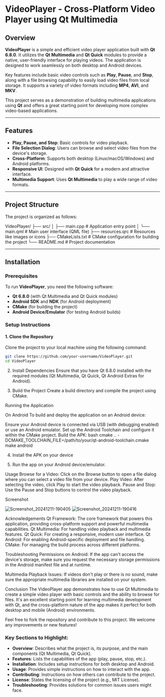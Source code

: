 # VideoPlayer - Cross-Platform Video Player using Qt Multimedia

## Overview

**VideoPlayer** is a simple and efficient video player application built with **Qt 6.8.0**. It utilizes the **Qt Multimedia** and **Qt Quick** modules to provide a native, user-friendly interface for playing videos. The application is designed to work seamlessly on both desktop and Android devices. 

Key features include basic video controls such as **Play**, **Pause**, and **Stop**, along with a file browsing capability to easily load video files from local storage. It supports a variety of video formats including **MP4**, **AVI**, and **MKV**. 

This project serves as a demonstration of building multimedia applications using **Qt** and offers a great starting point for developing more complex video-based applications.

---

## Features

- **Play, Pause, and Stop**: Basic controls for video playback.
- **File Selection Dialog**: Users can browse and select video files from the device's storage.
- **Cross-Platform**: Supports both desktop (Linux/macOS/Windows) and Android platforms.
- **Responsive UI**: Designed with **Qt Quick** for a modern and attractive interface.
- **Multimedia Support**: Uses **Qt Multimedia** to play a wide range of video formats.

---

## Project Structure

The project is organized as follows:

VideoPlayer/ 
├── src/ │ 
├── main.cpp # Application entry point 
│ └── main.qml # Main user interface (QML file)
├── resources.qrc # Resources like images or icons 
├── CMakeLists.txt # CMake configuration for building the project 
└── README.md # Project documentation

---

## Installation

### Prerequisites

To run **VideoPlayer**, you need the following software:

- **Qt 6.8.0** (with Qt Multimedia and Qt Quick modules)
- **Android SDK** and **NDK** (for Android deployment)
- **CMake** (for building the project)
- **Android Device/Emulator** (for testing Android builds)

### Setup Instructions

#### 1. Clone the Repository

Clone the project to your local machine using the following command:

```bash
git clone https://github.com/your-username/VideoPlayer.git
cd VideoPlayer
````

2. Install Dependencies
Ensure that you have Qt 6.8.0 installed with the required modules (Qt Multimedia, Qt Quick, Qt Android Extras for Android).


3. Build the Project
Create a build directory and compile the project using CMake.

Running the Application

On Android
To build and deploy the application on an Android device:

Ensure your Android device is connected via USB (with debugging enabled) or use an Android emulator.
Set up the Android Toolchain and configure it within the CMake project.
Build the APK:
bash
cmake .. -DCMAKE_TOOLCHAIN_FILE=/path/to/your/qt-android-toolchain.cmake
make android

4. Install the APK on your device

5. Run the app on your Android device/emulator.




Usage
Browse for a Video: Click on the Browse button to open a file dialog where you can select a video file from your device.
Play Video: After selecting the video, click Play to start the video playback.
Pause and Stop: Use the Pause and Stop buttons to control the video playback.



Screenshot

![Screenshot_20241211-190405](https://github.com/user-attachments/assets/924c73eb-cf67-4909-944f-2edfa1da230f)
![Screenshot_20241211-190416](https://github.com/user-attachments/assets/4ce738bd-aa88-4ad5-955c-a874d3eb37ab)


Acknowledgements
Qt Framework: The core framework that powers this application, providing cross-platform support and powerful multimedia capabilities.
Qt Multimedia: For handling video playback and multimedia features.
Qt Quick: For creating a responsive, modern user interface.
Qt Android: For enabling Android-specific deployment and file handling.
CMake: For managing the build process across different platforms.


Troubleshooting
Permissions on Android: If the app can't access the device's storage, make sure you request the necessary storage permissions in the Android manifest file and at runtime.

Multimedia Playback Issues: If videos don't play or there is no sound, make sure the appropriate multimedia libraries are installed on your system.



Conclusion
The VideoPlayer app demonstrates how to use Qt Multimedia to create a simple video player with basic controls and the ability to browse for files. It's an excellent starting point for learning multimedia development with Qt, and the cross-platform nature of the app makes it perfect for both desktop and mobile (Android) environments.

Feel free to fork the repository and contribute to this project. We welcome any improvements or new features!




### Key Sections to Highlight:
- **Overview**: Describes what the project is, its purpose, and the main components (Qt Multimedia, Qt Quick).
- **Features**: Lists the capabilities of the app (play, pause, stop, etc.).
- **Installation**: Includes setup instructions for both desktop and Android.
- **Usage**: Provides simple instructions on how to interact with the app.
- **Contributing**: Instructions on how others can contribute to the project.
- **License**: States the licensing of the project (e.g., MIT License).
- **Troubleshooting**: Provides solutions for common issues users might face.




